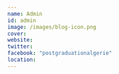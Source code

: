 ```yaml
---
name: Admin
id: admin
image: /images/blog-icon.png
cover:
website:
twitter:
facebook: "postgraduationalgerie"
location:
---
```

